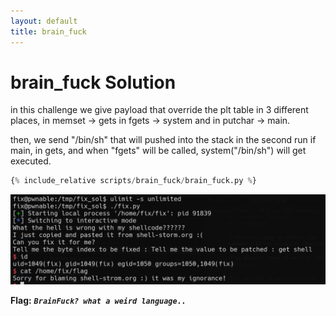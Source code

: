 ```yaml
---
layout: default
title: brain_fuck
---
```


# brain_fuck Solution

in this challenge we give payload that override the plt table in 3 different places, in memset -> gets
in fgets -> system
and in putchar -> main.

then, we send "/bin/sh" that will pushed into the stack in the second run if main, in gets, and when "fgets" will be called, system("/bin/sh") will get executed. 

```py
{% include_relative scripts/brain_fuck/brain_fuck.py %}
```


![image](./images/fix.png)

**Flag:** ***`BrainFuck? what a weird language..`***
